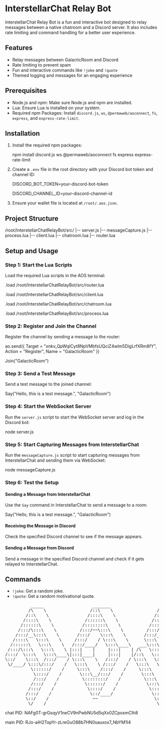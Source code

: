 # InterstellarChat Relay Bot

InterstellarChat Relay Bot is a fun and interactive bot designed to relay messages between a native chatroom and a Discord server. It also includes rate limiting and command handling for a better user experience.

## Features

- Relay messages between GalacticRoom and Discord
- Rate limiting to prevent spam
- Fun and interactive commands like `!joke` and `!quote`
- Themed logging and messages for an engaging experience

## Prerequisites

- Node.js and npm: Make sure Node.js and npm are installed.
- Lua: Ensure Lua is installed on your system.
- Required npm Packages: Install `discord.js`, `ws`, `@permaweb/aoconnect`, `fs`, `express`, and `express-rate-limit`.

## Installation

1. Install the required npm packages:


   npm install discord.js ws @permaweb/aoconnect fs express express-rate-limit


2. Create a `.env` file in the root directory with your Discord bot token and channel ID:


   DISCORD_BOT_TOKEN=your-discord-bot-token
   
   DISCORD_CHANNEL_ID=your-discord-channel-id


4. Ensure your wallet file is located at `/root/.aos.json`.

## Project Structure


/root/InterstellarChatRelayBot/src/
|-- server.js
|-- messageCapture.js
|-- process.lua
|-- client.lua
|-- chatroom.lua
|-- router.lua


## Setup and Usage

### Step 1: Start the Lua Scripts

Load the required Lua scripts in the AOS terminal:



.load /root/InterstellarChatRelayBot/src/router.lua

.load /root/InterstellarChatRelayBot/src/client.lua

.load /root/InterstellarChatRelayBot/src/chatroom.lua

.load /root/InterstellarChatRelayBot/src/process.lua


### Step 2: Register and Join the Channel

Register the channel by sending a message to the router:


ao.send({ Target = "xnkv_QpWqICyt8NpVMbfsUQciZ4wlm5DigLrfXRm8fY", Action = "Register", Name = "GalacticRoom" })

Join("GalacticRoom")


### Step 3: Send a Test Message

Send a test message to the joined channel:


Say("Hello, this is a test message.", "GalacticRoom")


### Step 4: Start the WebSocket Server

Run the `server.js` script to start the WebSocket server and log in the Discord bot:


node server.js


### Step 5: Start Capturing Messages from InterstellarChat

Run the `messageCapture.js` script to start capturing messages from InterstellarChat and sending them via WebSocket:


node messageCapture.js


### Step 6: Test the Setup

#### Sending a Message from InterstellarChat

Use the `Say` command in InterstellarChat to send a message to a room:


Say("Hello, this is a test message.", "GalacticRoom")


#### Receiving the Message in Discord

Check the specified Discord channel to see if the message appears.

#### Sending a Message from Discord

Send a message in the specified Discord channel and check if it gets relayed to InterstellarChat.

## Commands

- `!joke`: Get a random joke.
- `!quote`: Get a random motivational quote.

<div style="text-align: center;">
  <pre>
          _____                   _______                   _____
         /\    \                 /::\    \                 /\    \
        /::\    \               /::::\    \               /::\    \
       /::::\    \             /::::::\    \             /::::\    \
      /::::::\    \           /::::::::\    \           /::::::\    \
     /:::/\:::\    \         /:::/~~\:::\    \         /:::/\:::\    \
    /:::/__\:::\    \       /:::/    \:::\    \       /:::/__\:::\    \
   /::::\   \:::\    \     /:::/    / \:::\    \      \:::\   \:::\    \
  /::::::\   \:::\    \   /:::/____/   \:::\____\   ___\:::\   \:::\    \
 /:::/\:::\   \:::\    \ |:::|    |     |:::|    | /\   \:::\   \:::\    \
/:::/  \:::\   \:::\____\|:::|____|     |:::|    |/::\   \:::\   \:::\____\
\::/    \:::\  /:::/    / \:::\    \   /:::/    / \:::\   \:::\   \::/    /
 \/____/ \:::\/:::/    /   \:::\    \ /:::/    /   \:::\   \:::\   \/____/
          \::::::/    /     \:::\    /:::/    /     \:::\   \:::\    \
           \::::/    /       \:::\__/:::/    /       \:::\   \:::\____\
           /:::/    /         \::::::::/    /         \:::\  /:::/    /
          /:::/    /           \::::::/    /           \:::\/:::/    /
         /:::/    /             \::::/    /             \::::::/    /
        /:::/    /               \::/____/               \::::/    /
        \::/    /                 ~~                      \::/    /
         \/____/                                           \/____/
</pre>
</div>
chat PID: NAFg0T-grGsqyV1neCV9nPwbNU5d5qXx0ZCpoxmClh8

main PID: RJo-aiH2TopYr-zLreGuO88b7HN0sauxox7_NbYM1I4

